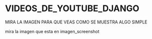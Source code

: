 # VIDEOS_DE_YOUTUBE_DJANGO
MIRA LA IMAGEN PARA QUE VEAS COMO SE MUESTRA ALGO SIMPLE
























































































mira la imagen que esta en imagen_screenshot
